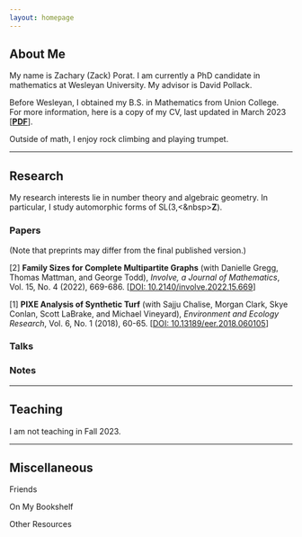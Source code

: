 ```yaml
---
layout: homepage
---
```


## <a name="about"></a> About Me

My name is Zachary (Zack) Porat.  I am currently a PhD candidate in mathematics at Wesleyan University.  My advisor is David Pollack.

Before Wesleyan, I obtained my B.S. in Mathematics from Union College.  For more information, here is a copy of my CV, last updated in March 2023 [[**PDF**](site.cv_link)].

Outside of math, I enjoy rock climbing and playing trumpet. 

---

## Research 

My research interests lie in number theory and algebraic geometry.  In particular, I study automorphic forms of SL(3,<&nbsp>**Z**).

### Papers

(Note that preprints may differ from the final published version.)

[2] **Family Sizes for Complete Multipartite Graphs** (with Danielle Gregg, Thomas Mattman, and George Todd), *Involve, a Journal of Mathematics*, Vol. 15, No. 4 (2022), 669-686. [[DOI: 10.2140/involve.2022.15.669](https://msp.org/involve/2022/15-4/p07.xhtml)]

[1] **PIXE Analysis of Synthetic Turf** (with Sajju Chalise, Morgan Clark, Skye Conlan, Scott LaBrake, and Michael Vineyard), *Environment and Ecology Research*, Vol. 6, No. 1 (2018), 60-65. [[DOI: 10.13189/eer.2018.060105](https://www.hrpub.org/journals/article_info.php?aid=6770)]

### Talks

### Notes

---

## Teaching

I am not teaching in Fall 2023.

---

## <a name="misc"></a> Miscellaneous

Friends

On My Bookshelf

Other Resources

